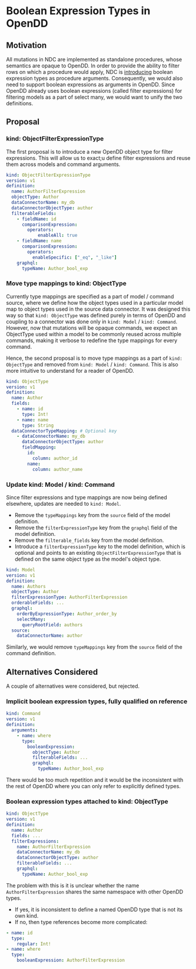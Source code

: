 # Boolean Expression Types in OpenDD

## Motivation

All mutations in NDC are implemented as standalone procedures, whose semantics
are opaque to OpenDD. In order to provide the ability to filter rows on which a
procedure would apply, NDC is
[introducing](https://github.com/hasura/ndc-spec/pull/83) boolean expression
types as procedure arguments. Consequently, we would also need to support
boolean expressions as arguments in OpenDD. Since OpenDD already uses boolean
expressions (called filter expressions) for filtering models as a part of select
many, we would want to unify the two definitions.

## Proposal

### kind: ObjectFilterExpressionType

The first proposal is to introduce a new OpenDD object type for filter
expressions. This will allow us to exact;u define filter expressions and reuse
them across models and command arguments.

```yaml
kind: ObjectFilterExpressionType
version: v1
definition:
  name: AuthorFilterExpression
  objectType: Author
  dataConnectorName: my_db
  dataConnectorObjectType: author
  filterableFields:
    - fieldName: id
      comparisonExpression:
        operators:
            enableAll: true
    - fieldName: name
      comparisonExpression:
        operators:
          enableSpecific: ["_eq", "_like"]
    graphql:
      typeName: Author_bool_exp
```

### Move type mappings to kind: ObjectType

Currently type mappings are specified as a part of model / command source, where
we define how the object types used in a particular model map to object types
used in the source data connector. It was designed this way so that
`kind: ObjectType` was defined purely in terms of OpenDD and coupling to a
connector was done only in `kind: Model` / `kind: Command`. However, now that
mutations will be opaque commands, we expect an ObjectType used within a model
to be commonly reused across multiple commands, making it verbose to redefine
the type mappings for every command.

Hence, the second proposal is to move type mappings as a part of
`kind: ObjectType` and removed from `kind: Model` / `kind: Command`. This is
also more intuitive to understand for a reader of OpenDD.

```yaml
kind: ObjectType
version: v1
definition:
  name: Author
  fields:
    - name: id
      type: Int!
    - name: name
      type: String
  dataConnectorTypeMapping: # Optional key
    - dataConnectorName: my_db
      dataConnectorObjectType: author
      fieldMapping:
        id:
          column: author_id
        name:
          column: author_name
```

### Update kind: Model / kind: Command

Since filter expressions and type mappings are now being defined elsewhere,
updates are needed to `kind: Model`.

- Remove the `typeMappings` key from the `source` field of the model definition.
- Remove the `filterExpressionType` key from the `graphql` field of the model
  definition.
- Remove the `filterable_fields` key from the model definition.
- Introduce a `filterExpressionType` key to the model definition, which is
  optional and points to an existing `ObjectFilterExpressionType` that is
  defined on the same object type as the model's object type.

```yaml
kind: Model
version: v1
definition:
  name: Authors
  objectType: Author
  filterExpressionType: AuthorFilterExpression
  orderableFields: ...
  graphql:
    orderByExpressionType: Author_order_by
    selectMany:
      queryRootField: authors
  source:
    dataConnectorName: author
```

Similarly, we would remove `typeMappings` key from the `source` field of the
command definition.

## Alternatives Considered

A couple of alternatives were considered, but rejected.

### Implicit boolean expression types, fully qualified on reference

```yaml
kind: Command
version: v1
definition:
  arguments:
    - name: where
      type:
        booleanExpression:
          objectType: Author
          filterableFields: ...
          graphql:
            typeName: Author_bool_exp
```

There would be too much repetition and it would be the inconsistent with the rest
of OpenDD where you can only refer to explicitly defined types.

### Boolean expression types attached to kind: ObjectType

```yaml
kind: ObjectType
version: v1
definition:
  name: Author
  fields: ...
  filterExpressions:
    name: AuthorFilterExpression
    dataConnectorName: my_db
    dataConnectorObjectType: author
    filterableFields: ...
    graphql:
      typeName: Author_bool_exp
```

The problem with this is it is unclear whether the name `AuthorFilterExpression`
shares the same namespace with other OpenDD types.

- If yes, it is inconsistent to define a named OpenDD type that is not its own
  kind.
- If no, then type references become more complicated:

```yaml
- name: id
  type:
    regular: Int!
- name: where
  type:
    booleanExpression: AuthorFilterExpression
```
